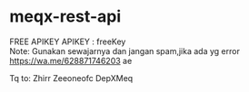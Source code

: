 # meqx-rest-api
FREE APIKEY APIKEY : freeKey  
Note: Gunakan sewajarnya dan jangan spam,jika ada yg error https://wa.me/628871746203 ae  

Tq to: Zhirr Zeeoneofc DepXMeq
